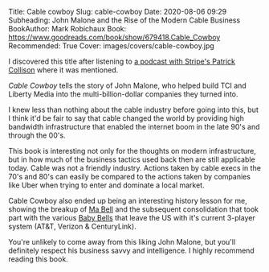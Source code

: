Title: Cable cowboy
Slug: cable-cowboy
Date: 2020-08-06 09:29
Subheading: John Malone and the Rise of the Modern Cable Business
BookAuthor: Mark Robichaux
Book: https://www.goodreads.com/book/show/679418.Cable_Cowboy
Recommended: True
Cover: images/covers/cable-cowboy.jpg

I discovered this title after listening to [a podcast with Stripe's Patrick Collison](https://www.stitcher.com/podcast/invest-like-the-best/e/71161348) where it was mentioned.

*Cable Cowboy* tells the story of John Malone, who helped build TCI and Liberty Media into the multi-billion-dollar companies they turned into.

I knew less than nothing about the cable industry before going into this, but I think it'd be fair to say that cable changed the world by providing high bandwidth infrastructure that enabled the internet boom in the late 90's and through the 00's.

This book is interesting not only for the thoughts on modern infrastructure, but in how much of the business tactics used back then are still applicable today. Cable was not a friendly industry. Actions taken by cable execs in the 70's and 80's can easily be compared to the actions taken by companies like Uber when trying to enter and dominate a local market.

Cable Cowboy also ended up being an interesting history lesson for me, showing the breakup of [Ma Bell](https://en.wikipedia.org/wiki/Breakup_of_the_Bell_System) and the subsequent consolidation that took part with the various [Baby Bells](https://en.wikipedia.org/wiki/Regional_Bell_Operating_Company) that leave the US with it's current 3-player system (AT&T, Verizon & CenturyLink).

You're unlikely to come away from this liking John Malone, but you'll definitely respect his business savvy and intelligence. I highly recommend reading this book.